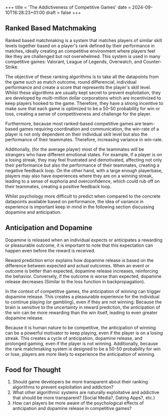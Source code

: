 +++
title = 'The Addictiveness of Competitive Games'
date = 2024-09-10T16:28:23+01:00
draft = false 
+++

## Ranked Based Matchmaking
Ranked based matchmaking is a system that matches players of similar skill levels together based on a player's rank defined by their performance in matches, ideally creating an competitive environment where players feel like they are challenged but not overwhelmed. This system is used in many competitive games: Valorant, League of Legends, Overwatch, and Counter-Strike.

The objective of these ranking algorithms is to take all the datapoints from the game such as match outcome, round differencial, individual performance and create a score that represents the player's skill level. Whilst these algorithms are usually kept secret to prevent exploitation, they are developed by multi-million dollar corporations which are incentivized to keep players hooked to the game. Therefore, they have a strong incentive to make sure that each game is optimized to be a 50-50 probability for win or lose, creating a sense of competitiveness and challenge for the player.

Furthermore, because most ranked-based competitive games are team-based games requiring coordination and communication, the win-rate of a player is not only dependent on their individual skill level but also the performance of their teammates. Therefore, increasing variance in win-rate. 

Additionally, (for the average player) most of the teammates will be strangers who have different emotional states. For example, if a player is on a losing streak, they may feel frustrated and demotivated, affecting not only their performance but also the performance of their teammates, creating a negative feedback loop. On the other hand, with a large enough playerbase, players may also have experiences where they are on a winning streak, leading to a sense of euphoria and overconfidence, which could rub off on their teammates, creating a positive feedback loop. 

Whilst psychology more difficult to predict when compared to the concrete datapoints available based on performance, the idea of variance in experience is important keep in mind in the following section discussing dopamine and anticipation.

## Anticipation and Dopamine
Dopamine is released when an individual expects or anticipates a rewarding or pleasurable outcome, it is important to note that this expectation can happen even before the reward is received.

Reward prediction error explains how dopamine release is based on the difference between expected and actual outcomes. When an event or outcome is better than expected, dopamine release increases, reinforcing the behavior. Conversely, if the outcome is worse than expected, dopamine release decreases (Similar to the loss function in backpropagation).

In the context of competitive games, the anticipation of winning can trigger dopamine release. This creates a pleasurable experience for the individual to continue playing (or gambling), even if they are not winning. Because the brain is sensitive to the uncertainty in reward prediction, the anticipation of the win can be more rewarding than the win itself, leading to even greater dopamine release.

Because it is human nature to be competitive, the anticipation of winning can be a powerful motivator to keep playing, even if the player is on a losing streak. This creates a cycle of anticipation, dopamine release, and prolonged gaming, even if the player is not winning. Additionally, because the rank matchmaking system is designed to be a 50-50 probability for win or lose, players are more likely to experience the anticipation of winning.

## Food for Thought
1. Should game developers be more transparent about their ranking algorithms to prevent exploitation and addiction? 
2. What other algorithmic systems are naturally exploitative and addictive that should be more transparent? (Social Media?, Dating Apps?, etc.)
3. How can players be more aware of the psychological effects of anticipation and dopamine release in competitive games? 
